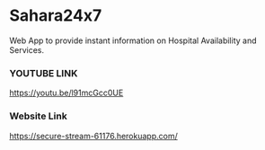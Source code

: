 # Sahara24x7
Web App to provide instant information on Hospital Availability and Services.

### YOUTUBE LINK

https://youtu.be/l91mcGcc0UE

### Website Link

https://secure-stream-61176.herokuapp.com/

